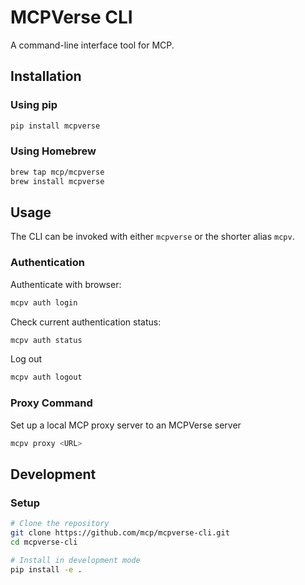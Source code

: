 # MCPVerse CLI

A command-line interface tool for MCP.

## Installation

### Using pip

```bash
pip install mcpverse
```

### Using Homebrew

```bash
brew tap mcp/mcpverse
brew install mcpverse
```

## Usage

The CLI can be invoked with either `mcpverse` or the shorter alias `mcpv`.

### Authentication
Authenticate with browser:
```bash
mcpv auth login
```

Check current authentication status:
```bash
mcpv auth status
```

Log out
```bash
mcpv auth logout
```

### Proxy Command
Set up a local MCP proxy server to an MCPVerse server
```bash
mcpv proxy <URL>
```

## Development

### Setup

```bash
# Clone the repository
git clone https://github.com/mcp/mcpverse-cli.git
cd mcpverse-cli

# Install in development mode
pip install -e .
```

